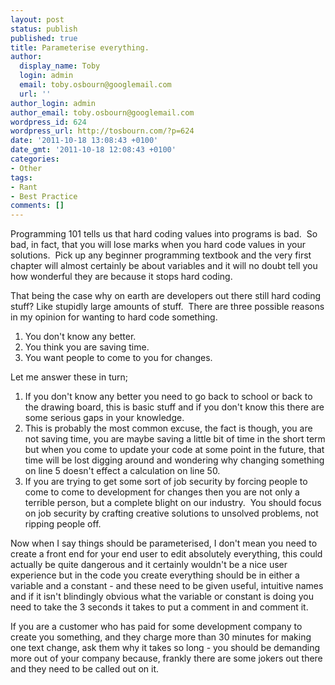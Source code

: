 ```yaml
---
layout: post
status: publish
published: true
title: Parameterise everything.
author:
  display_name: Toby
  login: admin
  email: toby.osbourn@googlemail.com
  url: ''
author_login: admin
author_email: toby.osbourn@googlemail.com
wordpress_id: 624
wordpress_url: http://tosbourn.com/?p=624
date: '2011-10-18 13:08:43 +0100'
date_gmt: '2011-10-18 12:08:43 +0100'
categories:
- Other
tags:
- Rant
- Best Practice
comments: []
---
```

<p>Programming 101 tells us that hard coding values into programs is bad.  So bad, in fact, that you will lose marks when you hard code values in your solutions.  Pick up any beginner programming textbook and the very first chapter will almost certainly be about variables and it will no doubt tell you how wonderful they are because it stops hard coding.</p>
<p>That being the case why on earth are developers out there still hard coding stuff? Like stupidly large amounts of stuff.  There are three possible reasons in my opinion for wanting to hard code something.</p>
<ol>
<li>You don't know any better.</li>
<li>You think you are saving time.</li>
<li>You want people to come to you for changes.</li>
</ol>
<p>Let me answer these in turn;</p>
<ol>
<li>If you don't know any better you need to go back to school or back to the drawing board, this is basic stuff and if you don't know this there are some serious gaps in your knowledge.</li>
<li>This is probably the most common excuse, the fact is though, you are not saving time, you are maybe saving a little bit of time in the short term but when you come to update your code at some point in the future, that time will be lost digging around and wondering why changing something on line 5 doesn't effect a calculation on line 50.</li>
<li>If you are trying to get some sort of job security by forcing people to come to come to development for changes then you are not only a terrible person, but a complete blight on our industry.  You should focus on job security by crafting creative solutions to unsolved problems, not ripping people off.</li>
</ol>
<p>Now when I say things should be parameterised, I don't mean you need to create a front end for your end user to edit absolutely everything, this could actually be quite dangerous and it certainly wouldn't be a nice user experience but in the code you create everything should be in either a variable and a constant - and these need to be given useful, intuitive names and if it isn't blindingly obvious what the variable or constant is doing you need to take the 3 seconds it takes to put a comment in and comment it.</p>
<p>If you are a customer who has paid for some development company to create you something, and they charge more than 30 minutes for making one text change, ask them why it takes so long - you should be demanding more out of your company because, frankly there are some jokers out there and they need to be called out on it.</p>
